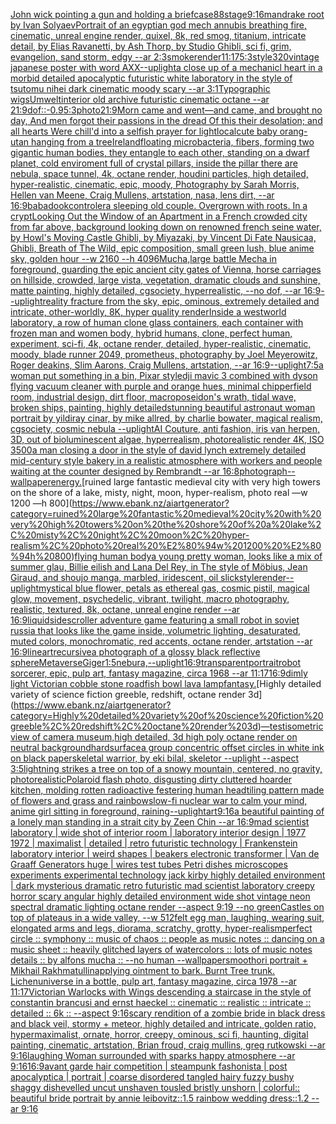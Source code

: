 [John wick pointing a gun and holding a briefcase](https://www.ebank.nz/aiartgenerator?category=John%20wick%20pointing%20a%20gun%20and%20holding%20a%20briefcase)[88](https://www.ebank.nz/aiartgenerator?category=88)[stage](https://www.ebank.nz/aiartgenerator?category=stage)[9:16](https://www.ebank.nz/aiartgenerator?category=9%3A16)[mandrake root by Ivan Solyaev](https://www.ebank.nz/aiartgenerator?category=mandrake%20root%20by%20Ivan%20Solyaev)[Portrait of an egyptian god mech annubis breathing fire, cinematic, unreal engine render, quixel, 8k, red smog, titanium, intricate detail, by Elias Ravanetti, by Ash Thorp, by Studio Ghibli, sci fi, grim, evangelion, sand storm, edgy --ar 2:3](https://www.ebank.nz/aiartgenerator?category=Portrait%20of%20an%20egyptian%20god%20mech%20annubis%20breathing%20fire%2C%20cinematic%2C%20unreal%20engine%20render%2C%20quixel%2C%208k%2C%20red%20smog%2C%20titanium%2C%20intricate%20detail%2C%20by%20Elias%20Ravanetti%2C%20by%20Ash%20Thorp%2C%20by%20Studio%20Ghibli%2C%20sci%20fi%2C%20grim%2C%20evangelion%2C%20sand%20storm%2C%20edgy%20--ar%202%3A3)[smoke](https://www.ebank.nz/aiartgenerator?category=smoke)[render](https://www.ebank.nz/aiartgenerator?category=render)[11:17](https://www.ebank.nz/aiartgenerator?category=11%3A17)[5:3](https://www.ebank.nz/aiartgenerator?category=5%3A3)[style](https://www.ebank.nz/aiartgenerator?category=style)[320](https://www.ebank.nz/aiartgenerator?category=320)[vintage japanese poster with word AXX](https://www.ebank.nz/aiartgenerator?category=vintage%20japanese%20poster%20with%20word%20AXX)[--uplight](https://www.ebank.nz/aiartgenerator?category=--uplight)[a close up of a mechanicl heart in a morbid detailed apocalyptic futuristic white laboratory in the style of tsutomu nihei dark cinematic moody scary --ar 3:1](https://www.ebank.nz/aiartgenerator?category=a%20close%20up%20of%20a%20mechanicl%20heart%20in%20a%20morbid%20detailed%20apocalyptic%20futuristic%20white%20laboratory%20in%20the%20style%20of%20tsutomu%20nihei%20dark%20cinematic%20moody%20scary%20--ar%203%3A1)[Typographic wigs](https://www.ebank.nz/aiartgenerator?category=Typographic%20wigs)[Umwelt](https://www.ebank.nz/aiartgenerator?category=Umwelt)[interior old archive futuristic cinematic octane --ar 21:9](https://www.ebank.nz/aiartgenerator?category=interior%20old%20archive%20futuristic%20cinematic%20octane%20--ar%2021%3A9)[dof::-0.9](https://www.ebank.nz/aiartgenerator?category=dof%3A%3A-0.9)[5:3](https://www.ebank.nz/aiartgenerator?category=5%3A3)[photo](https://www.ebank.nz/aiartgenerator?category=photo)[21:9](https://www.ebank.nz/aiartgenerator?category=21%3A9)[Morn came and went—and came, and brought no day, And men forgot their passions in the dread Of this their desolation; and all hearts Were chill'd into a selfish prayer for light](https://www.ebank.nz/aiartgenerator?category=Morn%20came%20and%20went%E2%80%94and%20came%2C%20and%20brought%20no%20day%2C%20And%20men%20forgot%20their%20passions%20in%20the%20dread%20Of%20this%20their%20desolation%3B%20and%20all%20hearts%20Were%20chill%27d%20into%20a%20selfish%20prayer%20for%20light)[local](https://www.ebank.nz/aiartgenerator?category=local)[cute baby orang-utan hanging from a tree](https://www.ebank.nz/aiartgenerator?category=cute%20baby%20orang-utan%20hanging%20from%20a%20tree)[Ireland](https://www.ebank.nz/aiartgenerator?category=Ireland)[floating microbacteria, fibers, forming two gigantic human bodies, they entangle to each other, standing on a dwarf planet, cold enviroment full of crystal pillars, inside the pillar there are nebula, space tunnel, 4k, octane render, houdini particles, high detailed, hyper-realistic, cinematic, epic, moody, Photography by Sarah Morris, Hellen van Meene, Craig Mullens, artstation, nasa, lens dirt, --ar 16:9](https://www.ebank.nz/aiartgenerator?category=floating%20microbacteria%2C%20fibers%2C%20forming%20two%20gigantic%20human%20bodies%2C%20they%20entangle%20to%20each%20other%2C%20standing%20on%20a%20dwarf%20planet%2C%20cold%20enviroment%20full%20of%20crystal%20pillars%2C%20inside%20the%20pillar%20there%20are%20nebula%2C%20space%20tunnel%2C%204k%2C%20octane%20render%2C%20houdini%20particles%2C%20high%20detailed%2C%20hyper-realistic%2C%20cinematic%2C%20epic%2C%20moody%2C%20Photography%20by%20Sarah%20Morris%2C%20Hellen%20van%20Meene%2C%20Craig%20Mullens%2C%20artstation%2C%20nasa%2C%20lens%20dirt%2C%20--ar%2016%3A9)[babadook](https://www.ebank.nz/aiartgenerator?category=babadook)[controler](https://www.ebank.nz/aiartgenerator?category=controler)[a sleeping old couple. Overgrown with roots. In a crypt](https://www.ebank.nz/aiartgenerator?category=a%20sleeping%20old%20couple.%20Overgrown%20with%20roots.%20In%20a%20crypt)[Looking Out the Window of an Apartment in a French crowded city from far above, background looking down on renowned french seine water, by Howl's Moving Castle Ghibli, by Miyazaki, by Vincent Di Fate Nausicaa, Ghibli, Breath of The Wild, epic composition, small green lush, blue anime sky, golden hour --w 2160 --h 4096](https://www.ebank.nz/aiartgenerator?category=Looking%20Out%20the%20Window%20of%20an%20Apartment%20in%20a%20French%20crowded%20city%20from%20far%20above%2C%20background%20looking%20down%20on%20renowned%20french%20seine%20water%2C%20by%20Howl%27s%20Moving%20Castle%20Ghibli%2C%20by%20Miyazaki%2C%20by%20Vincent%20Di%20Fate%20Nausicaa%2C%20Ghibli%2C%20Breath%20of%20The%20Wild%2C%20epic%20composition%2C%20small%20green%20lush%2C%20blue%20anime%20sky%2C%20golden%20hour%20--w%202160%20--h%204096)[Mucha,](https://www.ebank.nz/aiartgenerator?category=Mucha%2C)[large battle Mecha in foreground, guarding the epic ancient city gates of Vienna, horse carriages on hillside, crowded, large vista, vegetation, dramatic clouds and sunshine, matte painting, highly detailed, cgsociety, hyperrealistic, --no dof, --ar 16:9](https://www.ebank.nz/aiartgenerator?category=large%20battle%20Mecha%20in%20foreground%2C%20guarding%20the%20epic%20ancient%20city%20gates%20of%20Vienna%2C%20horse%20carriages%20on%20hillside%2C%20crowded%2C%20large%20vista%2C%20vegetation%2C%20dramatic%20clouds%20and%20sunshine%2C%20matte%20painting%2C%20highly%20detailed%2C%20cgsociety%2C%20hyperrealistic%2C%20--no%20dof%2C%20--ar%2016%3A9)[--uplight](https://www.ebank.nz/aiartgenerator?category=--uplight)[reality fracture from the sky, epic, ominous, extremely detailed and intricate, other-worldly, 8K, hyper quality render](https://www.ebank.nz/aiartgenerator?category=reality%20fracture%20from%20the%20sky%2C%20epic%2C%20ominous%2C%20extremely%20detailed%20and%20intricate%2C%20other-worldly%2C%208K%2C%20hyper%20quality%20render)[Inside a westworld laboratory, a row of human clone glass containers, each container with frozen man and women body, hybrid humans, clone, perfect human, experiment, sci-fi, 4k, octane render, detailed, hyper-realistic, cinematic, moody, blade runner 2049, prometheus, photography by Joel Meyerowitz, Roger deakins, Slim Aarons, Craig Mullens, artstation, --ar 16:9](https://www.ebank.nz/aiartgenerator?category=Inside%20a%20westworld%20laboratory%2C%20a%20row%20of%20human%20clone%20glass%20containers%2C%20each%20container%20with%20frozen%20man%20and%20women%20body%2C%20hybrid%20humans%2C%20clone%2C%20perfect%20human%2C%20experiment%2C%20sci-fi%2C%204k%2C%20octane%20render%2C%20detailed%2C%20hyper-realistic%2C%20cinematic%2C%20moody%2C%20blade%20runner%202049%2C%20prometheus%2C%20photography%20by%20Joel%20Meyerowitz%2C%20Roger%20deakins%2C%20Slim%20Aarons%2C%20Craig%20Mullens%2C%20artstation%2C%20--ar%2016%3A9)[--uplight](https://www.ebank.nz/aiartgenerator?category=--uplight)[7:5](https://www.ebank.nz/aiartgenerator?category=7%3A5)[a woman put something in a bin, Pixar style](https://www.ebank.nz/aiartgenerator?category=a%20woman%20put%20something%20in%20a%20bin%2C%20Pixar%20style)[dji mavic 3 combined with dyson flying vacuum cleaner with purple and orange hues, minimal chipperfield room, industrial design, dirt floor, macro](https://www.ebank.nz/aiartgenerator?category=dji%20mavic%203%20combined%20with%20dyson%20flying%20vacuum%20cleaner%20with%20purple%20and%20orange%20hues%2C%20minimal%20chipperfield%20room%2C%20industrial%20design%2C%20dirt%20floor%2C%20macro)[poseidon's wrath, tidal wave, broken ships, painting, highly detailed](https://www.ebank.nz/aiartgenerator?category=poseidon%27s%20wrath%2C%20tidal%20wave%2C%20broken%20ships%2C%20painting%2C%20highly%20detailed)[stunning beautiful astronaut woman portrait by yildiray cinar, by mike allred, by charlie bowater, magical realism, cgsociety, cosmic nebula --uplight](https://www.ebank.nz/aiartgenerator?category=stunning%20beautiful%20astronaut%20woman%20portrait%20by%20yildiray%20cinar%2C%20by%20mike%20allred%2C%20by%20charlie%20bowater%2C%20magical%20realism%2C%20cgsociety%2C%20cosmic%20nebula%20--uplight)[AI Couture, anti fashion, iris van herpen, 3D, out of bioluminescent algae, hyperrealism, photorealistic render 4K, ISO 3500](https://www.ebank.nz/aiartgenerator?category=AI%20Couture%2C%20anti%20fashion%2C%20iris%20van%20herpen%2C%203D%2C%20out%20of%20bioluminescent%20algae%2C%20hyperrealism%2C%20photorealistic%20render%204K%2C%20ISO%203500)[a man closing a door in the style of david lynch extremely detailed mid-century style bakery in a realistic atmosphere with workers and people waiting at the counter designed by Rembrandt --ar 16:8](https://www.ebank.nz/aiartgenerator?category=a%20man%20closing%20a%20door%20in%20the%20style%20of%20david%20lynch%20extremely%20detailed%20mid-century%20style%20bakery%20in%20a%20realistic%20atmosphere%20with%20workers%20and%20people%20waiting%20at%20the%20counter%20designed%20by%20Rembrandt%20--ar%2016%3A8)[photograph](https://www.ebank.nz/aiartgenerator?category=photograph)[--wallpaper](https://www.ebank.nz/aiartgenerator?category=--wallpaper)[energy.](https://www.ebank.nz/aiartgenerator?category=energy.)[ruined large fantastic medieval city with very high towers on the shore of a lake, misty, night, moon, hyper-realism, photo real —w 1200 —h 800](https://www.ebank.nz/aiartgenerator?category=ruined%20large%20fantastic%20medieval%20city%20with%20very%20high%20towers%20on%20the%20shore%20of%20a%20lake%2C%20misty%2C%20night%2C%20moon%2C%20hyper-realism%2C%20photo%20real%20%E2%80%94w%201200%20%E2%80%94h%20800)[flying human body](https://www.ebank.nz/aiartgenerator?category=flying%20human%20body)[a young pretty woman, looks like a mix of summer glau, Billie eilish and Lana Del Rey, in The style of Möbius, Jean Giraud, and shoujo manga, marbled, iridescent, oil slick](https://www.ebank.nz/aiartgenerator?category=a%20young%20pretty%20woman%2C%20looks%20like%20a%20mix%20of%20summer%20glau%2C%20Billie%20eilish%20and%20Lana%20Del%20Rey%2C%20in%20The%20style%20of%20M%C3%B6bius%2C%20Jean%20Giraud%2C%20and%20shoujo%20manga%2C%20marbled%2C%20iridescent%2C%20oil%20slick)[style](https://www.ebank.nz/aiartgenerator?category=style)[render](https://www.ebank.nz/aiartgenerator?category=render)[--uplight](https://www.ebank.nz/aiartgenerator?category=--uplight)[mystical blue flower, petals as ethereal gas, cosmic pistil, magical glow, movement, psychedelic, vibrant, twilight, macro photography, realistic, textured, 8k, octane, unreal engine render --ar 16:9](https://www.ebank.nz/aiartgenerator?category=mystical%20blue%20flower%2C%20petals%20as%20ethereal%20gas%2C%20cosmic%20pistil%2C%20magical%20glow%2C%20movement%2C%20psychedelic%2C%20vibrant%2C%20twilight%2C%20macro%20photography%2C%20realistic%2C%20textured%2C%208k%2C%20octane%2C%20unreal%20engine%20render%20--ar%2016%3A9)[liquid](https://www.ebank.nz/aiartgenerator?category=liquid)[sidescroller adventure game featuring a small robot in soviet russia that looks like the game inside, volumetric lighting, desaturated, muted colors, monochromatic, red accents, octane render, artstation --ar 16:9](https://www.ebank.nz/aiartgenerator?category=sidescroller%20adventure%20game%20featuring%20a%20small%20robot%20in%20soviet%20russia%20that%20looks%20like%20the%20game%20inside%2C%20volumetric%20lighting%2C%20desaturated%2C%20muted%20colors%2C%20monochromatic%2C%20red%20accents%2C%20octane%20render%2C%20artstation%20--ar%2016%3A9)[lineart](https://www.ebank.nz/aiartgenerator?category=lineart)[recursive](https://www.ebank.nz/aiartgenerator?category=recursive)[a photograph of a glossy black reflective sphere](https://www.ebank.nz/aiartgenerator?category=a%20photograph%20of%20a%20glossy%20black%20reflective%20sphere)[Metaverse](https://www.ebank.nz/aiartgenerator?category=Metaverse)[Giger](https://www.ebank.nz/aiartgenerator?category=Giger)[1:5](https://www.ebank.nz/aiartgenerator?category=1%3A5)[nebura,](https://www.ebank.nz/aiartgenerator?category=nebura%2C)[--uplight](https://www.ebank.nz/aiartgenerator?category=--uplight)[16:9](https://www.ebank.nz/aiartgenerator?category=16%3A9)[transparent](https://www.ebank.nz/aiartgenerator?category=transparent)[portrait](https://www.ebank.nz/aiartgenerator?category=portrait)[robot sorcerer, epic, pulp art, fantasy magazine, circa 1968 --ar 11:17](https://www.ebank.nz/aiartgenerator?category=robot%20sorcerer%2C%20epic%2C%20pulp%20art%2C%20fantasy%20magazine%2C%20circa%201968%20--ar%2011%3A17)[16:9](https://www.ebank.nz/aiartgenerator?category=16%3A9)[dimly light Victorian cobble stone road](https://www.ebank.nz/aiartgenerator?category=dimly%20light%20Victorian%20cobble%20stone%20road)[fish bowl lava lamp](https://www.ebank.nz/aiartgenerator?category=fish%20bowl%20lava%20lamp)[fantasy.](https://www.ebank.nz/aiartgenerator?category=fantasy.)[Highly detailed variety of science fiction greeble, redshift, octane render 3d](https://www.ebank.nz/aiartgenerator?category=Highly%20detailed%20variety%20of%20science%20fiction%20greeble%2C%20redshift%2C%20octane%20render%203d)[—test](https://www.ebank.nz/aiartgenerator?category=%E2%80%94test)[isometric view of camera museum,high detailed, 3d high poly octane render on neutral background](https://www.ebank.nz/aiartgenerator?category=isometric%20view%20of%20camera%20museum%2Chigh%20detailed%2C%203d%20high%20poly%20octane%20render%20on%20neutral%20background)[hardsurface](https://www.ebank.nz/aiartgenerator?category=hardsurface)[a group concentric offset circles in white ink on black paper](https://www.ebank.nz/aiartgenerator?category=a%20group%20concentric%20offset%20circles%20in%20white%20ink%20on%20black%20paper)[skeletal warrior, by eki bilal, skeletor --uplight --aspect 3:5](https://www.ebank.nz/aiartgenerator?category=skeletal%20warrior%2C%20by%20eki%20bilal%2C%20skeletor%20--uplight%20--aspect%203%3A5)[lightning strikes a tree on top of a snowy mountain, centered, no gravity, photorealistic](https://www.ebank.nz/aiartgenerator?category=lightning%20strikes%20a%20tree%20on%20top%20of%20a%20snowy%20mountain%2C%20centered%2C%20no%20gravity%2C%20photorealistic)[Polaroid flash photo, disgusting dirty cluttered hoarder kitchen, molding rotten radioactive festering human head](https://www.ebank.nz/aiartgenerator?category=Polaroid%20flash%20photo%2C%20disgusting%20dirty%20cluttered%20hoarder%20kitchen%2C%20molding%20rotten%20radioactive%20festering%20human%20head)[tiling pattern made of flowers and grass and rainbows](https://www.ebank.nz/aiartgenerator?category=tiling%20pattern%20made%20of%20flowers%20and%20grass%20and%20rainbows)[low-fi nuclear war to calm your mind, anime girl sitting in foreground, raining](https://www.ebank.nz/aiartgenerator?category=low-fi%20nuclear%20war%20to%20calm%20your%20mind%2C%20anime%20girl%20sitting%20in%20foreground%2C%20raining)[--uplight](https://www.ebank.nz/aiartgenerator?category=--uplight)[art](https://www.ebank.nz/aiartgenerator?category=art)[9:16](https://www.ebank.nz/aiartgenerator?category=9%3A16)[a beautiful painting of a lonely man standing in a strait city by Zeen Chin --ar 16:9](https://www.ebank.nz/aiartgenerator?category=a%20beautiful%20painting%20of%20a%20lonely%20man%20standing%20in%20a%20strait%20city%20by%20Zeen%20Chin%20--ar%2016%3A9)[mad scientist laboratory | wide shot of interior room | laboratory interior design | 1977 1972 | maximalist | detailed | retro futuristic technology | Frankenstein laboratory interior | weird shapes | beakers electronic transformer | Van de Graaff Generators huge | wires test tubes Petri dishes microscopes experiments experimental technology jack kirby highly detailed environment | dark mysterious dramatic retro futuristic mad scientist laboratory creepy horror scary angular highly detailed environment wide shot vintage neon spectral dramatic lighting octane render --aspect 9:19 --no green](https://www.ebank.nz/aiartgenerator?category=mad%20scientist%20laboratory%20%7C%20wide%20shot%20of%20interior%20room%20%7C%20laboratory%20interior%20design%20%7C%201977%201972%20%7C%20maximalist%20%7C%20detailed%20%7C%20retro%20futuristic%20technology%20%7C%20Frankenstein%20laboratory%20interior%20%7C%20weird%20shapes%20%7C%20beakers%20electronic%20transformer%20%7C%20Van%20de%20Graaff%20Generators%20huge%20%7C%20wires%20test%20tubes%20Petri%20dishes%20microscopes%20experiments%20experimental%20technology%20jack%20kirby%20highly%20detailed%20environment%20%7C%20dark%20mysterious%20dramatic%20retro%20futuristic%20mad%20scientist%20laboratory%20creepy%20horror%20scary%20angular%20highly%20detailed%20environment%20wide%20shot%20vintage%20neon%20spectral%20dramatic%20lighting%20octane%20render%20--aspect%209%3A19%20--no%20green)[Castles on top of plateaus in a wide valley, --w 512](https://www.ebank.nz/aiartgenerator?category=Castles%20on%20top%20of%20plateaus%20in%20a%20wide%20valley%2C%20--w%20512)[felt egg man, laughing, wearing suit, elongated arms and legs, diorama, scratchy, grotty, hyper-realism](https://www.ebank.nz/aiartgenerator?category=felt%20egg%20man%2C%20laughing%2C%20wearing%20suit%2C%20elongated%20arms%20and%20legs%2C%20diorama%2C%20scratchy%2C%20grotty%2C%20hyper-realism)[perfect circle :: symphony :: music of chaos :: people as music notes :: dancing on a music sheet :: heavily glitched layers of watercolors :: lots of music notes details :: by alfons mucha :: --no human --wallpaper](https://www.ebank.nz/aiartgenerator?category=perfect%20circle%20%3A%3A%20symphony%20%3A%3A%20music%20of%20chaos%20%3A%3A%20people%20as%20music%20notes%20%3A%3A%20dancing%20on%20a%20music%20sheet%20%3A%3A%20heavily%20glitched%20layers%20of%20watercolors%20%3A%3A%20lots%20of%20music%20notes%20details%20%3A%3A%20by%20alfons%20mucha%20%3A%3A%20--no%20human%20--wallpaper)[smooth](https://www.ebank.nz/aiartgenerator?category=smooth)[ori portrait + Mikhail Rakhmatullin](https://www.ebank.nz/aiartgenerator?category=ori%20portrait%20%2B%20Mikhail%20Rakhmatullin)[applying ointment to bark. Burnt Tree trunk. Lichen](https://www.ebank.nz/aiartgenerator?category=applying%20ointment%20to%20bark.%20Burnt%20Tree%20trunk.%20Lichen)[universe in a bottle, pulp art, fantasy magazine, circa 1978 --ar 11:17](https://www.ebank.nz/aiartgenerator?category=universe%20in%20a%20bottle%2C%20pulp%20art%2C%20fantasy%20magazine%2C%20circa%201978%20--ar%2011%3A17)[Victorian Warlocks with Wings descending a staircase in the style of constantin brancusi and ernst haeckel :: cinematic :: realistic :: intricate :: detailed :: 6k :: --aspect 9:16](https://www.ebank.nz/aiartgenerator?category=Victorian%20Warlocks%20with%20Wings%20descending%20a%20staircase%20in%20the%20style%20of%20constantin%20brancusi%20and%20ernst%20haeckel%20%3A%3A%20cinematic%20%3A%3A%20realistic%20%3A%3A%20intricate%20%3A%3A%20detailed%20%3A%3A%206k%20%3A%3A%20--aspect%209%3A16)[scary rendition of a zombie bride in black dress and black veil, stormy + meteor, highly detailed and intricate, golden ratio, hypermaximalist, ornate, horror, creepy, ominous, sci fi, haunting, digital painting, cinematic, artstation, Brian froud, craig mullins, greg rutkowski --ar 9:16](https://www.ebank.nz/aiartgenerator?category=scary%20rendition%20of%20a%20zombie%20bride%20in%20black%20dress%20and%20black%20veil%2C%20stormy%20%2B%20meteor%2C%20highly%20detailed%20and%20intricate%2C%20golden%20ratio%2C%20hypermaximalist%2C%20ornate%2C%20horror%2C%20creepy%2C%20ominous%2C%20sci%20fi%2C%20haunting%2C%20digital%20painting%2C%20cinematic%2C%20artstation%2C%20Brian%20froud%2C%20craig%20mullins%2C%20greg%20rutkowski%20--ar%209%3A16)[laughing Woman surrounded with sparks happy atmosphere --ar 9:16](https://www.ebank.nz/aiartgenerator?category=laughing%20Woman%20surrounded%20with%20sparks%20happy%20atmosphere%20--ar%209%3A16)[](https://www.ebank.nz/aiartgenerator?category=)[16:9](https://www.ebank.nz/aiartgenerator?category=16%3A9)[avant garde hair competition | steampunk fashonista | post apocalyptica | portrait | coarse disordered tangled hairy fuzzy bushy shaggy dishevelled uncut unshaven tousled bristly unshorn | colorful:: beautiful bride portrait by annie leibovitz::1.5 rainbow wedding dress::1.2 --ar 9:16](https://www.ebank.nz/aiartgenerator?category=avant%20garde%20hair%20competition%20%7C%20steampunk%20fashonista%20%7C%20post%20apocalyptica%20%7C%20portrait%20%7C%20coarse%20disordered%20tangled%20hairy%20fuzzy%20bushy%20shaggy%20dishevelled%20uncut%20unshaven%20tousled%20bristly%20unshorn%20%7C%20colorful%3A%3A%20beautiful%20bride%20portrait%20by%20annie%20leibovitz%3A%3A1.5%20rainbow%20wedding%20dress%3A%3A1.2%20--ar%209%3A16)